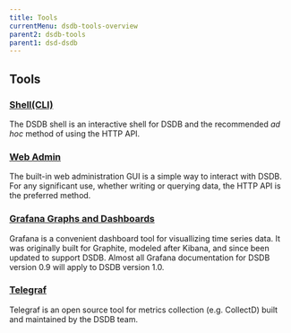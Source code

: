 ```yaml
---
title: Tools
currentMenu: dsdb-tools-overview
parent2: dsdb-tools
parent1: dsd-dsdb
---
```


## Tools

### [Shell(CLI)](/dsdb/tools/shell.md)

The DSDB shell is an interactive shell for DSDB and the recommended *ad hoc* method of using the HTTP API.

### [Web Admin](/dsdb/tools/web_admin.md)

The built-in web administration GUI is a simple way to interact with DSDB.
For any significant use, whether writing or querying data, the HTTP API is the preferred method.

### [Grafana Graphs and Dashboards](/dsdb/tools/grafana.md)

Grafana is a convenient dashboard tool for visuallizing time series data.
It was originally built for Graphite, modeled after Kibana, and since been updated to support DSDB.
Almost all Grafana documentation for DSDB version 0.9 will apply to DSDB version 1.0.

### [Telegraf](https://github.com/dasudian/telegraf)

Telegraf is an open source tool for metrics collection (e.g. CollectD) built and maintained by the DSDB team.
